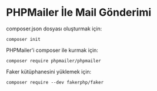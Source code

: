 # PHPMailer İle Mail Gönderimi

composer.json dosyası oluşturmak için:

```apacheconf
composer init
```

PHPMailer'i composer ile kurmak için:

```apacheconf
composer require phpmailer/phpmailer
```

Faker kütüphanesini yüklemek için:

```apacheconf
composer require --dev fakerphp/faker
```